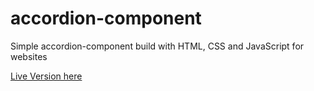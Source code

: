 # accordion-component
Simple accordion-component build with HTML, CSS and JavaScript for websites

[Live Version here](https://jm1069.github.io/accordion-component/)
